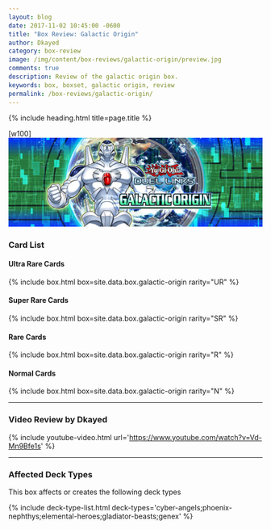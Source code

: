```yaml
---
layout: blog
date: 2017-11-02 10:45:00 -0600
title: "Box Review: Galactic Origin"
author: Dkayed
category: box-review
image: /img/content/box-reviews/galactic-origin/preview.jpg
comments: true
description: Review of the galactic origin box.
keywords: box, boxset, galactic origin, review
permalink: /box-reviews/galactic-origin/
---
```


{% include heading.html title=page.title %}

[w100]
![](/img/content/box-reviews/galactic-origin/banner.jpg)

### Card List

#### Ultra Rare Cards

{% include box.html box=site.data.box.galactic-origin rarity="UR" %}

#### Super Rare Cards

{% include box.html box=site.data.box.galactic-origin rarity="SR" %}

#### Rare Cards

{% include box.html box=site.data.box.galactic-origin rarity="R" %}

#### Normal Cards

{% include box.html box=site.data.box.galactic-origin rarity="N" %}

---

### Video Review by Dkayed

{% include youtube-video.html url='https://www.youtube.com/watch?v=Vd-Mn9Bfe1s' %}

---

### Affected Deck Types
This box affects or creates the following deck types

{% include deck-type-list.html deck-types='cyber-angels;phoenix-nephthys;elemental-heroes;gladiator-beasts;genex' %}